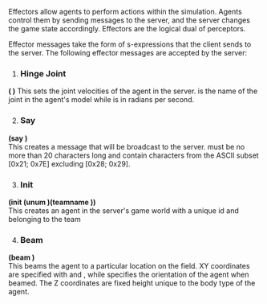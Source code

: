 Effectors allow agents to perform actions within the simulation. Agents control them by sending messages to the server, and the server changes the game state accordingly. Effectors are the logical dual of perceptors. 

Effector messages take the form of s-expressions that the client sends to the server. The following effector messages are accepted by the server:

1. ### Hinge Joint ###  
**(<name> <ax>)**
This sets the joint velocities of the agent in the server. <name> is the name of the joint in the agent's model while <ax> is in radians per second.

2. ### Say ###  
**(say <msg>)**  
This creates a message that will be broadcast to the server. <msg> must be no more than 20 characters long and contain characters from the ASCII subset [0x21; 0x7E] excluding [0x28; 0x29]. 

3. ### Init ###  
**(init (unum <playernumber>)(teamname <yourteamname>))**  
This creates an agent in the server's game world with a unique id <playernumber> and belonging to the team <yourteamname>

4. ### Beam ###  
**(beam <x> <y> <rot>)**  
This beams the agent to a particular location on the field. XY coordinates are specified with <x> and <y>, while <rot> specifies the orientation of the agent when beamed. The Z coordinates are fixed height unique to the body type of the agent. 
